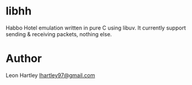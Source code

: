 # libhh
Habbo Hotel emulation written in pure C using libuv. It currently support sending & receiving packets, nothing else.

# Author
Leon Hartley <lhartley97@gmail.com>
